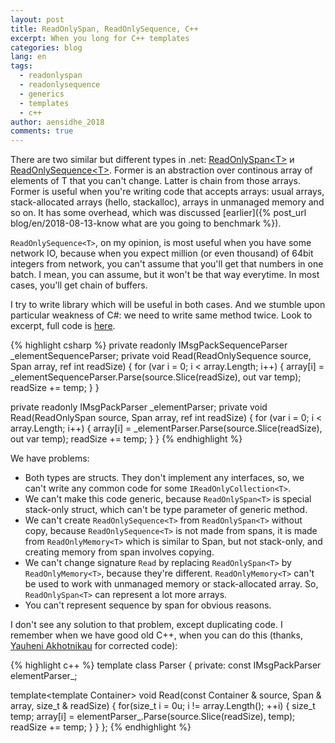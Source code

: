 ```yaml
---
layout: post
title: ReadOnlySpan, ReadOnlySequence, C++
excerpt: When you long for С++ templates
categories: blog
lang: en
tags:
  - readonlyspan
  - readonlysequence
  - generics
  - templates
  - c++
author: aensidhe_2018
comments: true
---
```


There are two similar but different types in .net: [ReadOnlySpan&lt;T&gt;](https://docs.microsoft.com/en-us/dotnet/api/system.readonlyspan-1) и [ReadOnlySequence&lt;T&gt;](https://docs.microsoft.com/en-us/dotnet/api/system.buffers.readonlysequence-1). Former is an abstraction over continous array of elements of T that you can't change. Latter is chain from those arrays. Former is useful when you're writing code that accepts arrays: usual arrays, stack-allocated arrays (hello, stackalloc), arrays in unmanaged memory and so on. It has some overhead, which was discussed [earlier]({% post_url blog/en/2018-08-13-know what are you going to benchmark %}).

`ReadOnlySequence<T>`, on my opinion, is most useful when you have some network IO, because when you expect million (or even thousand) of 64bit integers from network, you can't assume that you'll get that numbers in one batch. I mean, you can assume, but it won't be that way everytime. In most cases, you'll get chain of buffers.

I try to write library which will be useful in both cases. And we stumble upon particular weakness of C#: we need to write same method twice. Look to excerpt, full code is [here](https://gist.github.com/aensidhe/439d801227a6b25bad062493da97901b).

{% highlight csharp %}
private readonly IMsgPackSequenceParser<TElement> _elementSequenceParser;
private void Read(ReadOnlySequence<byte> source, Span<TElement> array, ref int readSize)
{
    for (var i = 0; i < array.Length; i++)
    {
        array[i] = _elementSequenceParser.Parse(source.Slice(readSize), out var temp);
        readSize += temp;
    }
}

private readonly IMsgPackParser<TElement> _elementParser;
private void Read(ReadOnlySpan<byte> source, Span<TElement> array, ref int readSize)
{
    for (var i = 0; i < array.Length; i++)
    {
        array[i] = _elementParser.Parse(source.Slice(readSize), out var temp);
        readSize += temp;
    }
}
{% endhighlight %}

We have problems:

- Both types are structs. They don't implement any interfaces, so, we can't write any common code for some `IReadOnlyCollection<T>`.
- We can't make this code generic, because `ReadOnlySpan<T>` is special stack-only struct, which can't be type parameter of generic method.
- We can't create `ReadOnlySequence<T>` from `ReadOnlySpan<T>` without copy, because `ReadOnlySequence<T>` is not made from spans, it is made from `ReadOnlyMemory<T>` which is similar to Span, but not stack-only, and creating memory from span involves copying.
- We can't change signature `Read` by replacing `ReadOnlySpan<T>` by `ReadOnlyMemory<T>`, because they're different. `ReadOnlyMemory<T>` can't be used to work with unmanaged memory or stack-allocated array. So, `ReadOnlySpan<T>` can represent a lot more arrays.
- You can't represent sequence by span for obvious reasons.

I don't see any solution to that problem, except duplicating code. I remember when we have good old C++, when you can do this (thanks, [Yauheni Akhotnikau](https://eao197.blogspot.com/) for corrected code):

{% highlight c++ %}
template<class TElement>
class Parser {
private:
  const IMsgPackParser<TElement> elementParser_;

  template<template<class> Container>
  void Read(const Container<byte> & source, Span<TElement> & array, size_t & readSize) {
    for(size_t i = 0u; i != array.Length(); ++i) {
      size_t temp;
      array[i] = elementParser_.Parse(source.Slice(readSize), temp);
      readSize += temp;
    }
  }
};
{% endhighlight %}
